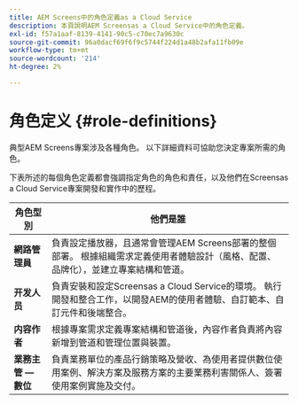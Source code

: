 ```yaml
---
title: AEM Screens中的角色定義as a Cloud Service
description: 本頁說明AEM Screensas a Cloud Service中的角色定義。
exl-id: f57a1aaf-8139-4141-90c5-c70ec7a9630c
source-git-commit: 96a0dacf69f6f9c5744f224d1a48b2afa11fb09e
workflow-type: tm+mt
source-wordcount: '214'
ht-degree: 2%

---
```


# 角色定义 {#role-definitions}

典型AEM Screens專案涉及各種角色。 以下詳細資料可協助您決定專案所需的角色。

下表所述的每個角色定義都會強調指定角色的角色和責任，以及他們在Screensas a Cloud Service專案開發和實作中的歷程。

| 角色型別 | 他們是誰 |
|--- |--- |
| **網路管理員** | 負責設定播放器，且通常會管理AEM Screens部署的整個部署。 根據組織需求定義使用者體驗設計（風格、配置、品牌化），並建立專案結構和管道。 |
| **开发人员** | 負責安裝和設定Screensas a Cloud Service的環境。 執行開發和整合工作，以開發AEM的使用者體驗、自訂範本、自訂元件和後端整合。 |
| **内容作者** | 根據專案需求定義專案結構和管道後，內容作者負責將內容新增到管道和管理位置與裝置。 |
| **業務主管 — 數位** | 負責業務單位的產品行銷策略及營收、為使用者提供數位使用案例、解決方案及服務方案的主要業務利害關係人、簽署使用案例實施及交付。 |

